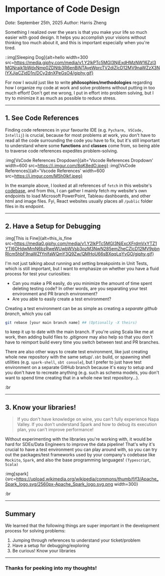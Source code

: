 # Importance of Code Design

*Date:* September 25th, 2025
*Author:* Harris Zheng

Something I realized over the years is that you make your life so much easier with good design. It helps you accomplish your visions without thinking too much about it, and this is important especially when you're tired.

::img[Sleeping Dog]{alt=hello width=300 src=https://media.giphy.com/media/v1.Y2lkPTc5MGI3NjExdHMzNW16Zzl3MGNrajk1bWdxNmp0ZDNtb3R6enBiNTAyeWprcTV2diZlcD12MV9naWZzX3NlYXJjaCZjdD1n/DCy2dnXPeGsO4/giphy.gif}

For now I would just like to write **philosophies/methodologies** regarding how I organize my code at work and solve problems without putting in too much effort! Don't get me wrong, I put in effort into problem solving, but I try to minimize it as much as possible to reduce stress.


---

## 1. See Code References

Finding code references in your favourite IDE (e.g. `Pycharm, VSCode, Intellij`) is crucial, because for most problems at work, 
you don't have to read all the code surrounding the code you have to fix, but it's still important to understand
where some **functions** and **classes** come from, so being able to traverse code references expedites problem-solving.

:img[VsCode References Dropdown]{alt='Vscode References Dropdown' width=600 src=https://i.imgur.com/8qK8edO.jpeg}
:img[VsCode References]{alt='Vscode References' width=600 src=https://i.imgur.com/M5h0Ikf.jpeg}

In the example above, I looked at all references of `fetch` in this website's [codebase](https://github.com/hamsburger/Personal_Website), and from this, I can gather
I mainly fetch my website's own endpoints to load Microsoft PowerPoint, Tableau dashboards, and other html and image files.
Fyi, React websites usually places all `/public` folder files in its endpoint.

---

## 2. Have a Setup for Debugging

:img[This is Fine]{alt=this_is_fine src=https://media0.giphy.com/media/v1.Y2lkPTc5MGI3NjExcXFrdmVxYTZ1YTl6OHdwMmN6bzRweWUwbWVsb3pzM3NwN285emZheCZlcD12MV9pbnRlcm5hbF9naWZfYnlfaWQmY3Q9Zw/QMHoU66sBXqqLqYvGO/giphy.gif}

I'm not just talking about running and setting breakpoints in Unit Tests, which is still important, but I want to emphasize on whether you have a fluid process for test your curiosities:
- Can you make a PR easily, do you minimize the amount of time spent deleting testing code? In other words, are you separating your test environment and PR branch environment?
- Are you able to easily create a test environment? 

Creating a test environment can be as simple as creating a *separate github branch*, which you call 
```bash
git rebase [your main branch name] ## (Optionally -X theirs)
```
to keep it up to date with the main branch. If you're using Scala like me at work, then adding build files to *.gitignore* may also help so that you don't have to reimport build every time you switch between test and PR branches.

There are also other ways to create test environment, like just creating whole new repository with the same setup/`.sbt` build, or spawning shell utilities (e.g. `spark-shell`, `sbt console`), but I prefer to just have test environment on a separate GitHub branch because it's easy to setup and you don't have to recreate anything (e.g. such as schema models, you don't want to spend time creating that in a whole new test repository...). 

:br

---
## 3. Know your libraries!

> If you don't have knowledge on wine, you can't fully experience Napa Valley. If you don't understand Spark and how to debug its execution plan, you can't improve performance!

Without experimenting with the libraries you're working with, it would be hard for SDEs/Data Engineers to improve the data pipeline!
That's why it's crucial to have a test environment you can play around with, so you can try out the packages/test frameworks used by your company's codebase like
`Mockito`, `Spark`, and also the base programming languages! `(Typescript`, `Scala)` 

:img[spark]{src=https://upload.wikimedia.org/wikipedia/commons/thumb/f/f3/Apache_Spark_logo.svg/2560px-Apache_Spark_logo.svg.png width=300}

:br

--- 
## Summary

We learned that the following things are super important in the development process for solving problems:
1. Jumping through references to understand your ticket/problem
2. Have a setup for debugging/exploring
3. Be curious! Know your libraries

--- 

### Thanks for peeking into my thoughts!
